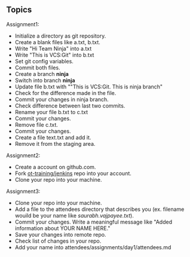 ## Topics

Assignment1: 
* Initialize a directory as git repository.
* Create a blank files like a.txt, b.txt.
* Write "Hi Team Ninja" into a.txt
* Write "This is VCS:Git" into b.txt
* Set git config variables.
* Commit both files.
* Create a branch **ninja**
* Switch into branch **ninja**
* Update file b.txt with ""This is VCS:Git. This is ninja branch"
* Check for the difference made in the file.
* Commit your changes in ninja branch.
* Check difference between last two commits.
* Rename your file b.txt to c.txt
* Commit your changes.
* Remove file c.txt.
* Commit your changes.
* Create a file text.txt and add it. 
* Remove it from the staging area.
 


Assignment2: 
* Create a account on github.com.
* Fork [ot-training/jenkins](https://github.com/ot-training/jenkins.git) repo into your account.
* Clone your repo into your machine.

Assignment3: 
* Clone your repo into your machine.
* Add a file to the attendees directory that describes you (ex. filename wouild be your name like *saurabh.vajpayee.txt*).
* Commit your changes. Write a meaningful message like "Added information about YOUR NAME HERE."
* Save your changes into remote repo.
* Check list of changes in your repo. 
* Add your name into attendees/assignments/day1/attendees.md

